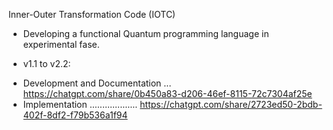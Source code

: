 Inner-Outer Transformation Code (IOTC)

- Developing a functional Quantum programming language in experimental fase.

* v1.1 to v2.2:

- Development and Documentation ... https://chatgpt.com/share/0b450a83-d206-46ef-8115-72c7304af25e
- Implementation ................... https://chatgpt.com/share/2723ed50-2bdb-402f-8df2-f79b536a1f94